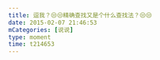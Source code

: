 ```yaml
---
title: 逗我？😒😒精确查找又是个什么查找法？😒😒
date: 2015-02-07 21:46:53
mCategories: [说说]
type: moment
time: t214653
---
```


<div id="pics-20150207214653"></div>

<script src="/lib/moment/pics.js"></script>
<script>
var data = [
    {"link": "2015-02-07_000000.jpeg", "type": "shuoshuo"}
];
picsRender(data, "pics-20150207214653");
</script>
